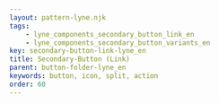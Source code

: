 ```yaml
---
layout: pattern-lyne.njk
tags: 
    - lyne_components_secondary_button_link_en
    - lyne_components_secondary_button_variants_en
key: secondary-button-link-lyne_en
title: Secondary-Button (Link)
parent: button-folder-lyne_en
keywords: button, icon, split, action
order: 60
---
```

